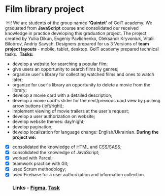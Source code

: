 # Film library project

​ Hi! We are students of the group named **'Quintet'** of GоIT academy. We
graduated from **JavaScript** course and consolidated our received knowledge in
practice developing this graduation project. The project created by Yuliia
Dikun, Evgeniy Pavlichenko, Oleksandr Kryvoniuk, Vitalii Bilobrov, Andriy
Savych. Designers prepared for us 3 Versions of **team project layouts** -
mobile, tablet, desktop. GoIT academy prepared technical tasks. ​ **Tasks:** ​

- develop a website for searching a popular film;
- give users an opportunity to search films by genres;
- organize user's library for collecting watched films and ones to watch later;
- organize for user's library an opportunity to delete a movie from the library;
- develop a movie card with a detailed description;
- develop a movie card's slider for the next/previous card view by pushing arrow
  buttons (left/right);
- implement viewing of movie trailers at the user's request;
- develop a user authorization on website;
- develop website themes: day/night;
- develop pagination;
- develop localization for language change: English/Ukrainian. ​ **During the
  project we:** ​
- [x] consolidated the knowledge of HTML and CSS/SASS;
- [x] consolidated the knowledge of JavaScript;
- [x] worked with Parcel;
- [x] teamwork practice with Git;
- [x] used Scrum methodology;
- [x] used Firebase for a user authorization and information collection. ​
  ### Links - [Figma](<https://www.figma.com/file/IOrJziFAjQD8Xb5V1fx0ib/Filmoteka-(Copy)-(Copy)?node-id=0%3A1&t=qF5yvQdFG25xUpyC-0>), [Task](https://docs.google.com/spreadsheets/d/1Z26Jc5WlgcoD8r_Xci6R5vcCHtKFfESoJFhZQ2eh77E/edit#gid=0)
